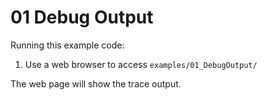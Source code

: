 # 01 Debug Output
Running this example code:

1) Use a web browser to access `examples/01_DebugOutput/`

The web page will show the trace output.
